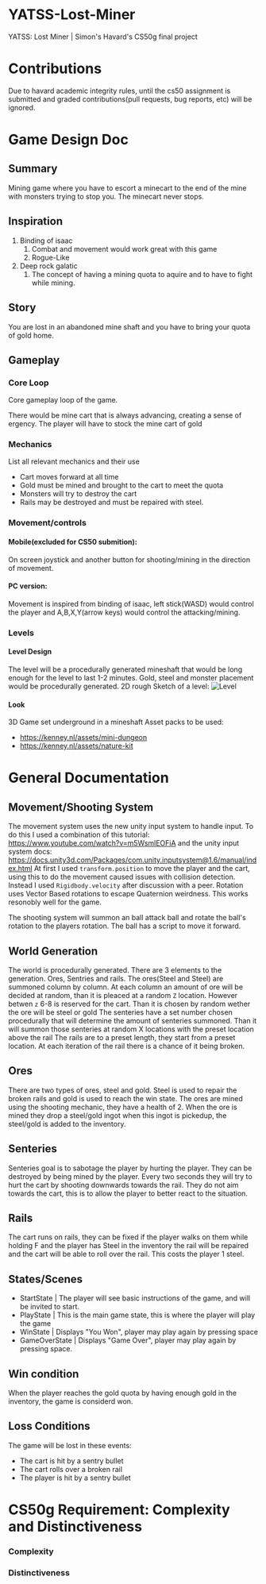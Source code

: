 # YATSS-Lost-Miner
YATSS: Lost Miner | Simon's Havard's CS50g final project

# Contributions
Due to havard academic integrity rules, until the cs50 assignment is submitted and graded contributions(pull requests, bug reports, etc) will be ignored.

# Game Design Doc
## Summary
Mining game where you have to escort a minecart to the end of the mine with monsters trying to stop you. The minecart never stops. 

## Inspiration
1. Binding of isaac
    1. Combat and movement would work great with this game
    2. Rogue-Like
2. Deep rock galatic
    1. The concept of having a mining quota to aquire and to have to fight while mining.

## Story
You are lost in an abandoned mine shaft and you have to bring your quota of gold home.

## Gameplay
### Core Loop
Core gameplay loop of the game.

There would be mine cart that is always advancing, creating a sense of ergency. The player will have to stock the mine cart of gold 

### Mechanics
List all relevant mechanics and their use
- Cart moves forward at all time
- Gold must be mined and brought to the cart to meet the quota
- Monsters will try to destroy the cart
- Rails may be destroyed and must be repaired with steel.

### Movement/controls
#### Mobile(excluded for CS50 submition):
On screen joystick and another button for shooting/mining in the direction of movement. 

#### PC version:
Movement is inspired from binding of isaac, left stick(WASD) would control the player and A,B,X,Y(arrow keys) would control the attacking/mining. 

<!--
## Dynamics
List and explain how mechanics tie into this

## Aesthetics
-->

### Levels
#### Level Design
The level will be a procedurally generated mineshaft that would be long enough for the level to last 1-2 minutes. Gold, steel and monster placement would be procedurally generated. 
2D rough Sketch of a level: 
![Level](https://github.com/Simon-Losier/YATSS-Lost-Miner/assets/98567864/7d4e9c10-263f-478f-bc86-38fd2127b900)

#### Look
3D Game set underground in a mineshaft
Asset packs to be used:
- https://kenney.nl/assets/mini-dungeon
- https://kenney.nl/assets/nature-kit

# General Documentation

## Movement/Shooting System
The movement system uses the new unity input system to handle input. To do this I used a combination of this tutorial: https://www.youtube.com/watch?v=m5WsmlEOFiA and the unity input system docs: https://docs.unity3d.com/Packages/com.unity.inputsystem@1.6/manual/index.html
At first I used ```transform.position``` to move the player and the cart, using this to do the movement caused issues with collision detection. Instead I used ```Rigidbody.velocity``` after discussion with a peer. 
Rotation uses Vector Based rotations to escape Quaternion weirdness. This works resonobly well for the game.

The shooting system will summon an ball attack ball and rotate the ball's rotation to the players rotation. The ball has a script to move it forward.

## World Generation
The world is procedurally generated. There are 3 elements to the generation. Ores, Sentries and rails.
The ores(Steel and Steel) are summoned column by column. At each column an amount of ore will be decided at random, than it is pleaced at a random ```Z``` location. However betwen ```z``` 6-8 is reserved for the cart. Than it is chosen by random wether the ore will be steel or gold
The senteries have a set number chosen procedurally that will determine the amount of senteries summoned. Than it will summon those senteries at random X locations with the preset location above the rail
The rails are to a preset length, they start from a preset location. At each iteration of the rail there is a chance of it being broken.

## Ores
There are two types of ores, steel and gold. Steel is used to repair the broken rails and gold is used to reach the win state. The ores are mined using the shooting mechanic, they have a health of 2. When the ore is mined they drop a steel/gold ingot when this ingot is pickedup, the steel/gold is added to the inventory.

## Senteries
Senteries goal is to sabotage the player by hurting the player. They can be destroyed by being mined by the player. Every two seconds they will try to hurt the cart by shooting downwards towards the rail. They do not aim towards the cart, this is to allow the player to better react to the situation. 

## Rails
The cart runs on rails, they can be fixed if the player walks on them while holding F and the player has Steel in the inventory the rail will be repaired and the cart will be able to roll over the rail. This costs the player 1 steel. 

## States/Scenes
- StartState | The player will see basic instructions of the game, and will be invited to start.
- PlayState | This is the main game state, this is where the player will play the game
- WinState | Displays "You Won", player may play again by pressing space
- GameOverState | Displays "Game Over", player may play again by pressing space.

## Win condition
When the player reaches the gold quota by having enough gold in the inventory, the game is considerd won.

## Loss Conditions
The game will be lost in these events:
- The cart is hit by a sentry bullet
- The cart rolls over a broken rail
- The player is hit by a sentry bullet

# CS50g Requirement: Complexity and Distinctiveness 
### Complexity


### Distinctiveness
